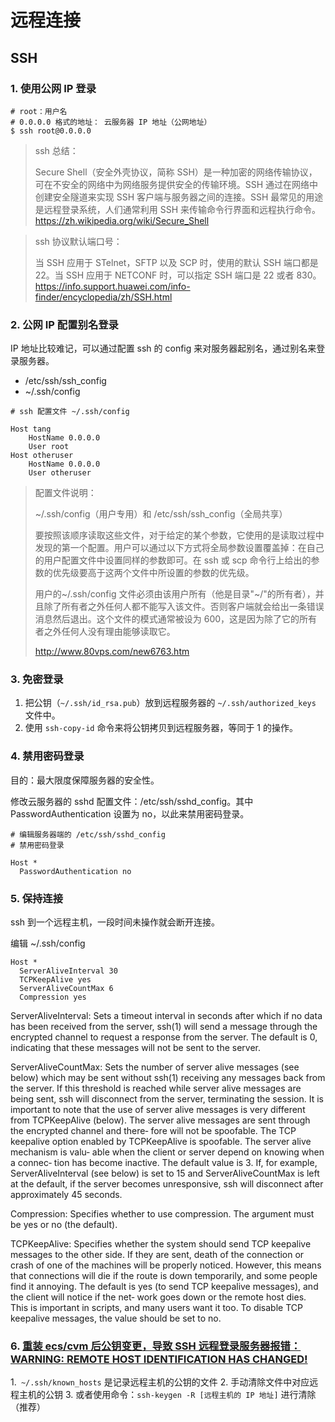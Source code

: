 # 远程连接

## SSH

### 1. 使用公网 IP 登录

```shell
# root：用户名
# 0.0.0.0 格式的地址： 云服务器 IP 地址（公网地址）
$ ssh root@0.0.0.0
```

> ssh 总结：
>
> Secure Shell（安全外壳协议，简称 SSH）是一种加密的网络传输协议，可在不安全的网络中为网络服务提供安全的传输环境。SSH 通过在网络中创建安全隧道来实现 SSH 客户端与服务器之间的连接。SSH 最常见的用途是远程登录系统，人们通常利用 SSH 来传输命令行界面和远程执行命令。
> https://zh.wikipedia.org/wiki/Secure_Shell

> ssh 协议默认端口号：
>
> 当 SSH 应用于 STelnet，SFTP 以及 SCP 时，使用的默认 SSH 端口都是 22。当 SSH 应用于 NETCONF 时，可以指定 SSH 端口是 22 或者 830。
> https://info.support.huawei.com/info-finder/encyclopedia/zh/SSH.html

### 2. 公网 IP 配置别名登录

IP 地址比较难记，可以通过配置 ssh 的 config 来对服务器起别名，通过别名来登录服务器。

- /etc/ssh/ssh_config
- ~/.ssh/config

```vim
# ssh 配置文件 ~/.ssh/config

Host tang
    HostName 0.0.0.0
    User root
Host otheruser
    HostName 0.0.0.0
    User otheruser
```

> 配置文件说明：
>
> ~/.ssh/config（用户专用）和 /etc/ssh/ssh_config（全局共享）
>
> 要按照该顺序读取这些文件，对于给定的某个参数，它使用的是读取过程中发现的第一个配置。用户可以通过以下方式将全局参数设置覆盖掉：在自己的用户配置文件中设置同样的参数即可。在 ssh 或 scp 命令行上给出的参数的优先级要高于这两个文件中所设置的参数的优先级。
>
> 用户的~/.ssh/config 文件必须由该用户所有（他是目录"~/"的所有者），并且除了所有者之外任何人都不能写入该文件。否则客户端就会给出一条错误消息然后退出。这个文件的模式通常被设为 600，这是因为除了它的所有者之外任何人没有理由能够读取它。
>
> http://www.80vps.com/new6763.htm

### 3. 免密登录

1. 把公钥（`~/.ssh/id_rsa.pub`）放到远程服务器的 `~/.ssh/authorized_keys` 文件中。
2. 使用 `ssh-copy-id` 命令来将公钥拷贝到远程服务器，等同于 1 的操作。

### 4. 禁用密码登录

目的：最大限度保障服务器的安全性。

修改云服务器的 sshd 配置文件：/etc/ssh/sshd_config。其中 PasswordAuthentication 设置为 no，以此来禁用密码登录。

```shell
# 编辑服务器端的 /etc/ssh/sshd_config
# 禁用密码登录

Host *
  PasswordAuthentication no
```

### 5. 保持连接

ssh 到一个远程主机，一段时间未操作就会断开连接。

编辑 ~/.ssh/config

```shell
Host *
  ServerAliveInterval 30
  TCPKeepAlive yes
  ServerAliveCountMax 6
  Compression yes
```

ServerAliveInterval: Sets a timeout interval in seconds after which if no data has been received from the server, ssh(1) will send a message through the encrypted channel to request a response from the server. The default is 0, indicating that these messages will not be sent to the server.

ServerAliveCountMax: Sets the number of server alive messages (see below) which may be sent without ssh(1) receiving any messages back from the server. If this threshold is reached while server alive messages are being sent, ssh will disconnect from the server, terminating the session.  It is important to note that the use of server alive messages is very different from TCPKeepAlive (below).  The server alive messages are sent through the encrypted channel and there‐ fore will not be spoofable.  The TCP keepalive option enabled by TCPKeepAlive is spoofable.  The server alive mechanism is valu‐ able when the client or server depend on knowing when a connec‐ tion has become inactive.
 The default value is 3.  If, for example, ServerAliveInterval (see below) is set to 15 and ServerAliveCountMax is left at the default, if the server becomes unresponsive, ssh will disconnect after approximately 45 seconds.

Compression: Specifies whether to use compression.  The argument must be yes or no (the default).

TCPKeepAlive: Specifies whether the system should send TCP keepalive messages to the other side.  If they are sent, death of the connection or crash of one of the machines will be properly noticed. However, this means that connections will die if the route is down temporarily, and some people find it annoying. The default is yes (to send TCP keepalive messages), and the client will notice if the net‐ work goes down or the remote host dies.  This is important in scripts, and many users want it too. To disable TCP keepalive messages, the value should be set to no.

### 6. [重装 ecs/cvm 后公钥变更，导致 SSH 远程登录服务器报错：WARNING: REMOTE HOST IDENTIFICATION HAS CHANGED!](https://blog.csdn.net/ltstud/article/details/83011125)

1.` ~/.ssh/known_hosts` 是记录远程主机的公钥的文件
2. 手动清除文件中对应远程主机的公钥
3. 或者使用命令：`ssh-keygen -R [远程主机的 IP 地址]` 进行清除（推荐）